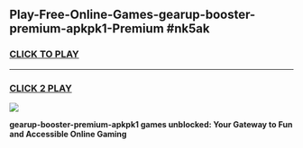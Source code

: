 
## Play-Free-Online-Games-gearup-booster-premium-apkpk1-Premium #nk5ak
<h3>
<a href="https://premium.freeplayer.one?title=gearup-booster-premium-apkpk1&ref=8M">CLICK TO PLAY</a></h3>
<hr>

<h3>
<a href="https://premium.freeplayer.one?title=gearup-booster-premium-apkpk1&ref=8M">CLICK 2 PLAY</a>
  
</h3>

<a href="https://premium.freeplayer.one?title=gearup-booster-premium-apkpk1&ref=8M"><img src="https://clearcache.store/games.png"></a>


**gearup-booster-premium-apkpk1 games unblocked: Your Gateway to Fun and Accessible Online Gaming**
